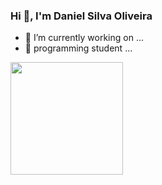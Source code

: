 ### Hi 👋, I'm Daniel Silva Oliveira


- 🔭 I’m currently working on ...
- 🌱 programming student ...

<div align="left">
  <a href="https://github.com/DanielOliveira2004">
  <img height="180em" src="https://github-readme-stats.vercel.app/api?username=DanielOliveira2004&show_icons=true&theme=Lightdefault&include_all_commits=true&count_private=true"/>
</div>
